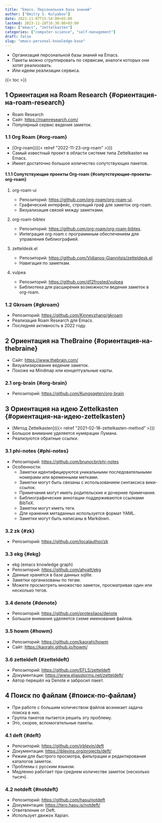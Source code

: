 ```yaml
---
title: "Emacs. Персональная база знаний"
author: ["Dmitry S. Kulyabov"]
date: 2023-11-07T15:54:00+03:00
lastmod: 2023-11-28T16:30:00+03:00
tags: ["emacs", "zettelkasten"]
categories: ["computer-science", "self-management"]
draft: false
slug: "emacs-personal-knowledge-base"
---
```


-   Организация персональной базы знаний на Emacs.
-   Пакеты можно сгруппировать по сервисам, аналоги которых они хотят реализовать.
-   Или идеям реализации сервиса.

<!--more-->

{{< toc >}}


## <span class="section-num">1</span> Ориентация на Roam Research {#ориентация-на-roam-research}

-   Roam Research
-   Сайт: <https://roamresearch.com/>
-   Популярный сервис ведения заметок.


### <span class="section-num">1.1</span> Org Roam {#org-roam}

-   [Org-roam]({{< relref "2022-11-23-org-roam" >}})
-   Самый известный проект в области системе типа Zettelkasten на Emacs.
-   Имеет достаточно большое количество сопутствующих пакетов.


#### <span class="section-num">1.1.1</span> Сопутствующие проекты Org-roam {#сопутствующие-проекты-org-roam}

<!--list-separator-->

1.  org-roam-ui

    -   Репозиторий: <https://github.com/org-roam/org-roam-ui>.
    -   Графический интерфейс, строящий граф для заметок org-roam.
    -   Визуализация связей между заметками.

<!--list-separator-->

2.  org-roam-bibtex

    -   Репозиторий: <https://github.com/org-roam/org-roam-bibtex>.
    -   Интеграция org-roam с программным обеспечением для управления библиографией.

<!--list-separator-->

3.  zetteldesk.el

    -   Репозиторий: <https://github.com/Vidianos-Giannitsis/zetteldesk.el>
    -   Навигация по заметкам.

<!--list-separator-->

4.  vulpea

    -   Репозиторий: <https://github.com/d12frosted/vulpea>
    -   Библиотека для расширения возможности ведения заметок в org-roam.


### <span class="section-num">1.2</span> Gkroam {#gkroam}

-   Репозиторий: <https://github.com/Kinneyzhang/gkroam>
-   Реализация Roam Research для Emacs.
-   Последняя активность в 2022 году.


## <span class="section-num">2</span> Ориентация на TheBraine {#ориентация-на-thebraine}

-   Сайт: <https://www.thebrain.com/>
-   Визуализирование ведение заметок.
-   Похоже на Mindmap или концептуальные карты.


### <span class="section-num">2.1</span> org-brain {#org-brain}

-   Репозиторий: <https://github.com/Kungsgeten/org-brain>


## <span class="section-num">3</span> Ориентация на идею Zettelkasten {#ориентация-на-идею-zettelkasten}

-   [Метод Zettelkasten]({{< relref "2021-02-18-zettelkasten-method" >}})
-   Большое внимание уделяется нумерации Лумана.
-   Реализуются обратные ссылки.


### <span class="section-num">3.1</span> phi-notes {#phi-notes}

-   Репозиторий: <https://github.com/brunocbr/phi-notes>
-   Особенности:
    -   Заметки идентифицируются уникальными последовательными номерами или временными метками.
    -   Заметки могут быть связаны с использованием синтаксиса вики-ссылок.
    -   Примечания могут иметь родительские и дочерние примечания.
    -   Библиографические аннотации поддерживаются ссылками BibTeX.
    -   Заметки могут иметь теги.
    -   Для хранения метаданных используется формат YAML.
    -   Заметки могут быть написаны в Markdown.


### <span class="section-num">3.2</span> zk {#zk}

-   Репозиторий: <https://github.com/localauthor/zk>


### <span class="section-num">3.3</span> ekg {#ekg}

-   ekg (emacs knowledge graph)
-   Репозиторий: <https://github.com/ahyatt/ekg>
-   Данные хранятся в базе данных sqlite.
-   Заметки организованы по тегам.
-   Можете просмотреть множество заметок, просматривая один или несколько тегов.


### <span class="section-num">3.4</span> denote {#denote}

-   Репозиторий: <https://github.com/protesilaos/denote>
-   Большое внимание уделяется схеме именования файлов.


### <span class="section-num">3.5</span> howm {#howm}

-   Репозиторий: <https://github.com/kaorahi/howm>
-   Сайт: <https://kaorahi.github.io/howm/>


### <span class="section-num">3.6</span> zetteldeft {#zetteldeft}

-   Репозиторий: <https://github.com/EFLS/zetteldeft>
-   Документация: <https://www.eliasstorms.net/zetteldeft/>
-   Автор перешёл на Denote и забросил пакет.


## <span class="section-num">4</span> Поиск по файлам {#поиск-по-файлам}

-   При работе с большим количеством файлов возникает задача поиска в них.
-   Группа пакетов пытается решить эту проблему.
-   Это, скорее, вспомогательные пакеты.


### <span class="section-num">4.1</span> deft {#deft}

-   Репозиторий: <https://github.com/jrblevin/deft>
-   Документация: <https://jblevins.org/projects/deft/>
-   Режим для быстрого просмотра, фильтрации и редактирования каталогов заметок.
-   Проблемы с русским языком.
-   Медленно работает при среднем количестве заметок (несколько тысяч).


### <span class="section-num">4.2</span> notdeft {#notdeft}

-   Репозиторий: <https://github.com/hasu/notdeft>
-   Документация: <https://tero.hasu.is/notdeft/>
-   Ответвление от Deft.
-   Использует движок Xapian.
